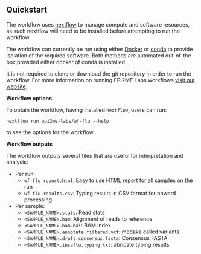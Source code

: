 ## Quickstart

The workflow uses [nextflow](https://www.nextflow.io/) to manage compute and
software resources, as such nextflow will need to be installed before attempting
to run the workflow.

The workflow can currently be run using either
[Docker](https://www.docker.com/products/docker-desktop) or
[conda](https://docs.conda.io/en/latest/miniconda.html) to provide isolation of
the required software. Both methods are automated out-of-the-box provided
either docker of conda is installed.

It is not required to clone or download the git repository in order to run the workflow.
For more information on running EPI2ME Labs workflows [visit out website](https://labs.epi2me.io/wfindex).

**Workflow options**

To obtain the workflow, having installed `nextflow`, users can run:

```
nextflow run epi2me-labs/wf-flu --help
```

to see the options for the workflow.

**Workflow outputs**

The workflow outputs several files that are useful for interpretation and analysis:

* Per run:
  * `wf-flu-report.html`: Easy to use HTML report for all samples on the run
  * `wf-flu-results.csv`: Typing results in CSV format for onward processing
* Per sample:
  * `<SAMPLE_NAME>.stats`: Read stats
  * `<SAMPLE_NAME>.bam`: Alignment of reads to reference
  * `<SAMPLE_NAME>.bam.bai`: BAM index
  * `<SAMPLE_NAME>.annotate.filtered.vcf`: medaka called variants
  * `<SAMPLE_NAME>.draft.consensus.fasta`: Consensus FASTA
  * `<SAMPLE_NAME>.insaflu.typing.txt`: abricate typing results
